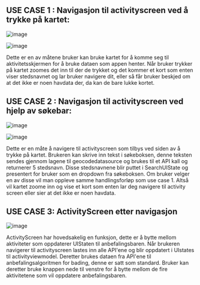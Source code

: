 ## USE CASE 1 : Navigasjon til activityscreen  ved å trykke på kartet:
![image](https://media.github.uio.no/user/9127/files/f6fc1281-a721-4d24-856e-8eceef610e3b)

![image](https://media.github.uio.no/user/9127/files/e760c536-13c5-40bf-97ae-04ccab8c1950)


Dette er en av måtene bruker kan bruke kartet for å komme seg til aktivitetsskjermen for å bruke dataen som appen henter.
Når bruker trykker på kartet zoomes det inn til der de trykket og det kommer et kort som enten viser stedsnavnet og lar bruker navigere dit, eller så får bruker beskjed
om at det ikke er noen havdata der, da kan de bare lukke kortet.


## USE CASE 2 : Navigasjon til activityscreen ved hjelp av søkebar:
![image](https://media.github.uio.no/user/9127/files/ca5d0d0f-89d9-4615-b320-ad92fa6e2e09)

![image](https://media.github.uio.no/user/9127/files/f2c84fe6-9f9f-4886-a885-54d96a31e5e5)


Dette er en måte å navigere til activityscreen som tilbys ved siden av å trykke på kartet.
Brukeren kan skrive inn tekst i søkeboksen, denne teksten sendes gjennom lagene til geocodedatasource og brukes til et API kall og returnerer 5 stedsnavn.
Disse stedsnavnene blir puttet i SearchUIState og presentert for bruker som en dropdown fra søkeboksen. Om bruker velger en av disse vil man oppleve samme handlingsforløp
som use case 1. Altså vil kartet zoome inn og vise et kort som enten lar deg navigere til activity screen eller sier at det ikke er noen havdata.

## USE CASE 3: ActivityScreen etter navigasjon 
![image](https://media.github.uio.no/user/9127/files/f7561e15-cfd9-4442-a5b0-a82fa814098a)

ActivityScreen har hovedsakelig en funksjon, dette er å bytte mellom aktiviteter som oppdaterer UIStaten til anbefalingsbaren.
Når brukeren navigerer til activityscreen lastes inn alle API'ene og blir oppdatert i UIstates til activityviewmodel.
Deretter brukes dataen fra API'ene til anbefalingsalgoritmen for bading, denne er satt som standard.
Bruker kan deretter bruke knappen nede til venstre for å bytte mellom de fire aktivitetene som vil oppdatere anbefalingsbaren.








   
  
